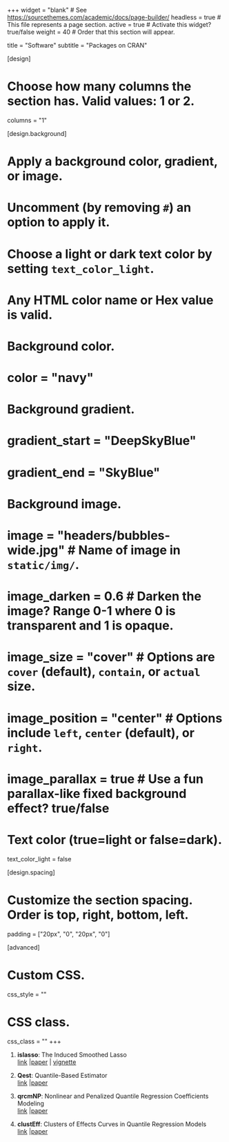 +++
  widget = "blank"  # See https://sourcethemes.com/academic/docs/page-builder/
  headless = true  # This file represents a page section.
  active = true  # Activate this widget? true/false
  weight = 40  # Order that this section will appear.

  title = "Software"
  subtitle = "Packages on CRAN"

  [design]
  # Choose how many columns the section has. Valid values: 1 or 2.
  columns = "1"

  [design.background]
  # Apply a background color, gradient, or image.
  #   Uncomment (by removing `#`) an option to apply it.
  #   Choose a light or dark text color by setting `text_color_light`.
  #   Any HTML color name or Hex value is valid.

  # Background color.
  # color = "navy"

  # Background gradient.
  # gradient_start = "DeepSkyBlue"
  # gradient_end = "SkyBlue"

  # Background image.
  # image = "headers/bubbles-wide.jpg"  # Name of image in `static/img/`.
  # image_darken = 0.6  # Darken the image? Range 0-1 where 0 is transparent and 1 is opaque.
  # image_size = "cover"  #  Options are `cover` (default), `contain`, or `actual` size.
  # image_position = "center"  # Options include `left`, `center` (default), or `right`.
  # image_parallax = true  # Use a fun parallax-like fixed background effect? true/false

  # Text color (true=light or false=dark).
  text_color_light = false

  [design.spacing]
  # Customize the section spacing. Order is top, right, bottom, left.
  padding = ["20px", "0", "20px", "0"]

  [advanced]
  # Custom CSS.
  css_style = ""

  # CSS class.
  css_class = ""
+++

1. **islasso**: The Induced Smoothed Lasso  
[link](https://cran.r-project.org/web/packages/islasso/index.html) |[paper](https://journals.sagepub.com/doi/abs/10.1177/0962280219842890) | [vignette](https://cran.r-project.org/web/packages/islasso/vignettes/islasso.pdf)  

1. **Qest**: Quantile-Based Estimator     
[link]([https://cran.r-project.org/web/packages/qrcmNP/index.html](https://cran.r-project.org/web/packages/Qest/index.html)) |[paper](https://www.sciencedirect.com/science/article/pii/S0167947322000512?via%3Dihub)

1. **qrcmNP**: Nonlinear and Penalized Quantile Regression Coefficients Modeling     
[link](https://cran.r-project.org/web/packages/qrcmNP/index.html) |[paper](https://journals.sagepub.com/doi/full/10.1177/1471082X19825523)

1. **clustEff**: Clusters of Effects Curves in Quantile Regression Models    
[link](https://cran.r-project.org/web/packages/clustEff/index.html) |[paper](https://link.springer.com/article/10.1007/s00180-018-0817-8)
